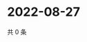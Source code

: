 # 2022-08-27

共 0 条

<!-- BEGIN WEIBO -->
<!-- 最后更新时间 Sat Aug 27 2022 03:13:41 GMT+0800 (China Standard Time) -->

<!-- END WEIBO -->
